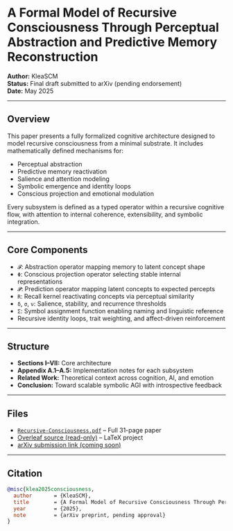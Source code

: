 # A Formal Model of Recursive Consciousness Through Perceptual Abstraction and Predictive Memory Reconstruction

**Author:** KleaSCM  
**Status:** Final draft submitted to arXiv (pending endorsement)  
**Date:** May 2025  

---

## Overview

This paper presents a fully formalized cognitive architecture designed to model recursive consciousness from a minimal substrate. It includes mathematically defined mechanisms for:

- Perceptual abstraction  
- Predictive memory reactivation  
- Salience and attention modeling  
- Symbolic emergence and identity loops  
- Conscious projection and emotional modulation

Every subsystem is defined as a typed operator within a recursive cognitive flow, with attention to internal coherence, extensibility, and symbolic integration.

---

## Core Components

- `𝓕`: Abstraction operator mapping memory to latent concept shape  
- `Φ`: Conscious projection operator selecting stable internal representations  
- `𝓟`: Prediction operator mapping latent concepts to expected percepts  
- `R`: Recall kernel reactivating concepts via perceptual similarity  
- `δ`, `σ`, `ν`: Salience, stability, and recurrence thresholds  
- `Σ`: Symbol assignment function enabling naming and linguistic reference  
- Recursive identity loops, trait weighting, and affect-driven reinforcement

---

## Structure

- **Sections I–VII:** Core architecture  
- **Appendix A.1–A.5:** Implementation notes for each subsystem  
- **Related Work:** Theoretical context across cognition, AI, and emotion  
- **Conclusion:** Toward scalable symbolic AGI with introspective feedback

---

## Files

- [`Recursive-Consciousness.pdf`](./A_Formal_Model_of_Recursive_Consciousness_Through_Perceptual_Abstraction_and_Predictive_Memory_Reconstruction.pdf) – Full 31-page paper  
- [Overleaf source (read-only)](https://www.overleaf.com/read/sjrkmytshxkf) – LaTeX project  
- [arXiv submission link (coming soon)](https://arxiv.org/)

---

## Citation

```bibtex
@misc{klea2025consciousness,
  author       = {KleaSCM},
  title        = {A Formal Model of Recursive Consciousness Through Perceptual Abstraction and Predictive Memory Reconstruction},
  year         = {2025},
  note         = {arXiv preprint, pending approval}
}
